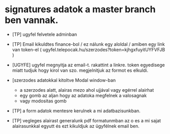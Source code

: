 # signatures adatok a master branch ben vannak. 

- [TP] ugyfel felvetele adminban

- [TP] Email kikuldtes finance-bol / ez nálunk egy aloldal / amiben egy link van token-el ( ugyfel.telepocak.hu/szerzodes?token=kjhgxfuyitUYFVFJB )

- [UGYFE] ugyfel megnyitja az email-t. rakattint a linkre. token egyedisege miatt tudjuk hogy kirol van szo. megjelnitjuk az formot es elkuldi.

- [szerzodes adatokkal kitoltve Modal window-ban 
   - a szerzodes alatt, alairas mezo ahol ujjával vagy egérrel alairhat
   - egy gomb az aljan hogy az adatoka megfelnek a valosagnak 
   - vagy modositas gomb

- [TP] a form adatok mentesre kerulnek a mi adatbazisunkban.
 
- [TP] vegleges alairast generalunk pdf formatunmban az o es a mi sajat alairasunkkal egyutt és ezt kikuldjuk az ügyfélnek email ben.
